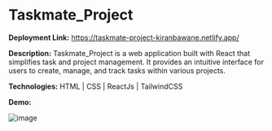 # Taskmate_Project
**Deployment Link:** https://taskmate-project-kiranbawane.netlify.app/      

**Description:** Taskmate_Project is a web application built with React that simplifies task and project management. It provides an intuitive interface for users to create, manage, and track tasks within various projects. 

**Technologies:** HTML | CSS | ReactJs | TailwindCSS

**Demo:**


![image](https://github.com/kiranbawane48/Taskmate_Project/assets/100428197/cccfb8f7-78e3-472e-a514-4da110b67cf0)

